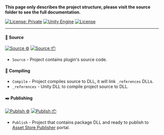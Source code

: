 **This page only describes the project structure, please visit the source folder to see
the full documentation.**

[![License: Private](https://img.shields.io/badge/License-Private-green.svg)](https://github.com/Pixisoft/WatchLog/blob/master/COPYING)
[![Unity Engine](https://img.shields.io/badge/unity-2021.2.0f1-black.svg?style=flat&logo=unity&cacheSeconds=2592000)](https://unity3d.com/get-unity/download/archive)
[![License](https://github.com/Pixisoft/WatchLog/actions/workflows/license.yml/badge.svg)](https://github.com/Pixisoft/WatchLog/actions/workflows/license.yml)

---

#### 📝 Source

[![Source ⚙️](https://github.com/Pixisoft/WatchLog/actions/workflows/source_build.yml/badge.svg)](https://github.com/Pixisoft/WatchLog/actions/workflows/source_build.yml)
[![Source 📦](https://github.com/Pixisoft/WatchLog/actions/workflows/source_package.yml/badge.svg)](https://github.com/Pixisoft/WatchLog/actions/workflows/source_package.yml)

* `Source` - Project contains plugin's source code.

#### 💬 Compiling

* `Compile` - Project compiles source to DLL, it will link `_references` DLLs.
* `_references` - Unity DLL to compile project source to DLL.

#### ✒️ Publishing

[![Publish ⚙️](https://github.com/Pixisoft/WatchLog/actions/workflows/publish_build.yml/badge.svg)](https://github.com/Pixisoft/WatchLog/actions/workflows/publish_build.yml)
[![Publish 📦](https://github.com/Pixisoft/WatchLog/actions/workflows/publish_package.yml/badge.svg)](https://github.com/Pixisoft/WatchLog/actions/workflows/publish_package.yml)

* `Publish` - Project that contains package DLL and ready to publish to [Asset Store Publisher](https://publisher.assetstore.unity3d.com/info.html?_gl=1*1fwg1ij*_ga*MTg0NjU4MTc4NC4xNjAwMzQ5NzM3*_ga_1S78EFL1W5*MTYyNDI3MzU4Ni40Ni4wLjE2MjQyNzM1ODYuNjA.&_ga=2.77544981.1416380940.1624186429-1846581784.1600349737) portal.
